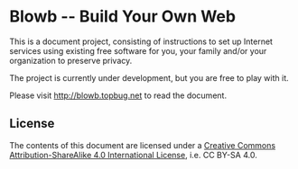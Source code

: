 # Blowb -- Build Your Own Web

This is a document project, consisting of instructions to set up Internet services using existing
free software for you, your family and/or your organization to preserve privacy.

The project is currently under development, but you are free to play with it.

Please visit http://blowb.topbug.net to read the document.

## License

The contents of this document are licensed under a
[Creative Commons Attribution-ShareAlike 4.0 International License][], i.e. CC BY-SA 4.0.


[Creative Commons Attribution-ShareAlike 4.0 International License]: http://creativecommons.org/licenses/by-sa/4.0/
